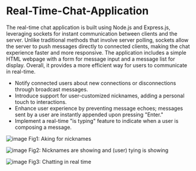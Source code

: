 # Real-Time-Chat-Application
The real-time chat application is built using Node.js and Express.js, leveraging sockets for instant communication between clients and the server. Unlike traditional methods that involve server polling, sockets allow the server to push messages directly to connected clients, making the chat experience faster and more responsive. The application includes a simple HTML webpage with a form for message input and a message list for display. Overall, it provides a more efficient way for users to communicate in real-time.

- Notify connected users about new connections or disconnections through broadcast messages.
- Introduce support for user-customized nicknames, adding a personal touch to interactions.
- Enhance user experience by preventing message echoes; messages sent by a user are instantly appended upon pressing "Enter."
- Implement a real-time "is typing" feature to indicate when a user is composing a message.

  
![image](https://github.com/neha-ahirwar/Real-Time-Chat-Application/assets/95342496/910cf858-f0e7-4942-8d38-4cc42dadbc10)
Fig1: Aking for nicknames

![image](https://github.com/neha-ahirwar/Real-Time-Chat-Application/assets/95342496/e5b0bf19-a782-4872-a8cb-b2cc5b3481a7)
Fig2: Nicknames are showing and (user) tying is showing

![image](https://github.com/neha-ahirwar/Real-Time-Chat-Application/assets/95342496/cfd07d8e-1e50-4a03-a7f1-96aa80fd552a)
Fig3: Chatting in real time

